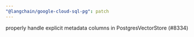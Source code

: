 ```yaml
---
"@langchain/google-cloud-sql-pg": patch
---
```


properly handle explicit metadata columns in PostgresVectorStore (#8334)
